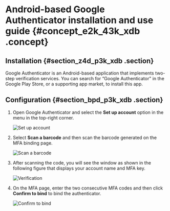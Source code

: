 # Android-based Google Authenticator installation and use guide {#concept_e2k_43k_xdb .concept}

## Installation {#section_z4d_p3k_xdb .section}

Google Authenticator is an Android-based application that implements two-step verification services. You can search for “Google Authenticator" in the Google Play Store, or a supporting app market, to install this app.

## Configuration {#section_bpd_p3k_xdb .section}

1.  Open Google Authenticator and select the **Set up account** option in the menu in the top-right corner.

    ![](images/3641_en-US.png "Set up account")

2.  Select **Scan a barcode** and then scan the barcode generated on the MFA binding page.

    ![](images/3642_en-US.png "Scan a barcode")

3.  After scanning the code, you will see the window as shown in the following figure that displays your account name and MFA key.

    ![](images/3643_en-US.png "Verification")

4.  On the MFA page, enter the two consecutive MFA codes and then click **Confirm to bind** to bind the authenticator.

    ![](images/3644_en-US.png "Confirm to bind")


